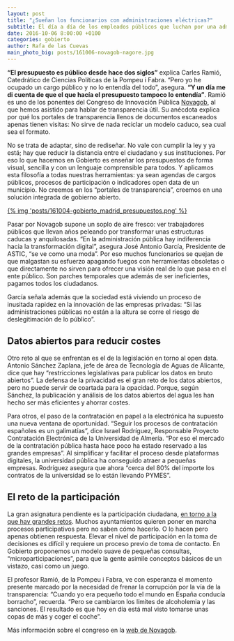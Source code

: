 ```yaml
---
layout: post
title: "¿Sueñan los funcionarios con administraciones eléctricas?"
subtitle: El día a día de los empleados públicos que luchan por una administración más abierta
date: 2016-10-06 8:00:00 +0100
categories: gobierto
author: Rafa de las Cuevas
main_photo_big: posts/161006-novagob-nagore.jpg
---
```


**“El presupuesto es público desde hace dos siglos”** explica Carles Ramió, Catedrático de Ciencias Políticas de la Pompeu i Fabra. “Pero yo he ocupado un cargo público y no lo entendía del todo”, asegura. **“Y un día me di cuenta de que el que hacía el presupuesto tampoco lo entendía”**. Ramió es uno de los ponentes del Congreso de Innovación Pública [Novagob](), al que hemos asistido para hablar de transparencia útil. Su anécdota explica por qué los portales de transparencia llenos de documentos escaneados apenas tienen visitas: No sirve de nada reciclar un modelo caduco, sea cual sea el formato.

No se trata de adaptar, sino de rediseñar. No vale con cumplir la ley y ya está; hay que reducir la distancia entre el ciudadano y sus instituciones. Por eso lo que hacemos en Gobierto es enseñar los presupuestos de forma visual, sencilla y con un lenguaje comprensible para todos. Y aplicamos esta filosofía a todas nuestras herramientas: ya sean agendas de cargos públicos, procesos de participación o indicadores open data de un municipio. No creemos en los “portales de transparencia”, creemos en una solución integrada de gobierno abierto.

<a href="/blog/20160914-madrid-gobierto.html">{% img 'posts/161004-gobierto_madrid_presupuestos.png' %}</a>

Pasar por Novagob supone un soplo de aire fresco: ver trabajadores públicos que llevan años peleando por transformar unas estructuras caducas y anquilosadas. “En la administración pública hay indiferencia hacia la transformación digital”, asegura José Antonio García, Presidente de ASTIC, “se ve como una moda”. Por eso muchos funcionarios se quejan de que malgastan su esfuerzo apagando fuegos con herramientas obsoletas o que directamente no sirven para ofrecer una visión real de lo que pasa en el ente público. Son parches temporales que además de ser ineficientes, pagamos todos los ciudadanos.

García señala además que la sociedad está viviendo un proceso de inusitada rapidez en la innovación de las empresas privadas: “Si las administraciones públicas no están a la altura se corre el riesgo de deslegitimación de lo público”.

## Datos abiertos para reducir costes

Otro reto al que se enfrentan es el de la legislación en torno al open data. Antonio Sánchez Zaplana,  jefe de área de Tecnología de Aguas de Alicante, dice que hay “restricciones legislativas para publicar los datos en bruto abiertos”. La defensa de la privacidad es el gran reto de los datos abiertos, pero no puede servir de coartada para la opacidad. Porque, según Sánchez, la publicación y análisis de los datos abiertos del agua les han hecho ser más eficientes y ahorrar costes.

Para otros, el paso de la contratación en papel a la electrónica ha supuesto una nueva ventana de oportunidad. “Seguir los procesos de contratación españoles es un galimatías”, dice Israel Rodríguez, Responsable Proyecto Contratación Electrónica de la Universidad de Almería. “Por eso el mercado de la contratación pública hasta hace poco ha estado reservado a las grandes empresas”. Al simplificar y facilitar el proceso desde plataformas digitales, la universidad pública ha conseguido atraer a pequeñas empresas. Rodríguez asegura que ahora “cerca del 80% del importe los contratos de la universidad se lo están llevando PYMES”.

## El reto de la participación

La gran asignatura pendiente es la participación ciudadana, [en torno a la que hay grandes retos](https://gobierto.es/blog/20160602-presupuestos-participativos-retos-alternativas.html). Muchos ayuntamientos quieren poner en marcha procesos participativos pero no saben cómo hacerlo. O lo hacen pero apenas obtienen respuesta. Elevar el nivel de participación en la toma de decisiones es difícil y requiere un proceso previo de toma de contacto. En Gobierto proponemos un modelo suave de pequeñas consultas, “microparticipaciones”, para que la gente asimile conceptos básicos de un vistazo, casi como un juego.

El profesor Ramió, de la Pompeu i Fabra, ve con esperanza el momento presente marcado por la necesidad de frenar la corrupción por la vía de la transparencia: “Cuando yo era pequeño todo el mundo en España conducía borracho”, recuerda. “Pero se cambiaron los límites de alcoholemia y las sanciones. El resultado es que hoy en día está mal visto tomarse unas copas de más y coger el coche”.

Más información sobre el congreso en la [web de Novagob](http://www.novagob.org/pages/view/101182/congreso-novagob-wikigob-principal).

